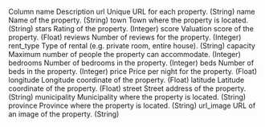 Column name 	Description
url 	Unique URL for each property. (String)
name 	Name of the property. (String)
town 	Town where the property is located. (String)
stars 	Rating of the property. (Integer)
score 	Valuation score of the property. (Float)
reviews 	Number of reviews for the property. (Integer)
rent_type 	Type of rental (e.g. private room, entire house). (String)
capacity 	Maximum number of people the property can accommodate. (Integer)
bedrooms 	Number of bedrooms in the property. (Integer)
beds 	Number of beds in the property. (Integer)
price 	Price per night for the property. (Float)
longitude 	Longitude coordinate of the property. (Float)
latitude 	Latitude coordinate of the property. (Float)
street 	Street address of the property. (String)
municipality 	Municipality where the property is located. (String)
province 	Province where the property is located. (String)
url_image 	URL of an image of the property. (String)